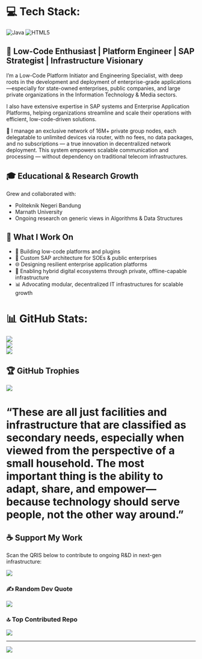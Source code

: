 
# 💻 Tech Stack:
![Java](https://img.shields.io/badge/java-%23ED8B00.svg?style=for-the-badge&logo=openjdk&logoColor=white) ![HTML5](https://img.shields.io/badge/html5-%23E34F26.svg?style=for-the-badge&logo=html5&logoColor=white)

## 🚀 Low-Code Enthusiast | Platform Engineer | SAP Strategist | Infrastructure Visionary

I’m a Low-Code Platform Initiator and Engineering Specialist, with deep roots in the development and deployment of enterprise-grade applications—especially for state-owned enterprises, public companies, and large private organizations in the Information Technology & Media sectors.

I also have extensive expertise in SAP systems and Enterprise Application Platforms, helping organizations streamline and scale their operations with efficient, low-code-driven solutions.

🔗 I manage an exclusive network of 16M+ private group nodes, each delegatable to unlimited devices via router, with no fees, no data packages, and no subscriptions — a true innovation in decentralized network deployment.
This system empowers scalable communication and processing — without dependency on traditional telecom infrastructures.

##  🎓 Educational & Research Growth
Grew and collaborated with:
- Politeknik Negeri Bandung
- Marnath University
- Ongoing research on generic views in Algorithms & Data Structures

## 💼 What I Work On
- 🔧 Building low-code platforms and plugins
- 🏢 Custom SAP architecture for SOEs & public enterprises
- 🌐 Designing resilient enterprise application platforms
- 🧩 Enabling hybrid digital ecosystems through private, offline-capable infrastructure
- 📊 Advocating modular, decentralized IT infrastructures for scalable growth



# 📊 GitHub Stats:
![](https://github-readme-stats.vercel.app/api?username=purwananet&theme=dark&hide_border=false&include_all_commits=false&count_private=false)<br/>
![](https://nirzak-streak-stats.vercel.app/?user=purwananet&theme=dark&hide_border=false)<br/>
![](https://github-readme-stats.vercel.app/api/top-langs/?username=purwananet&theme=dark&hide_border=false&include_all_commits=false&count_private=false&layout=compact)

## 🏆 GitHub Trophies
![](https://github-profile-trophy.vercel.app/?username=purwananet&theme=onedark&no-frame=false&no-bg=true&margin-w=4)

# “These are all just facilities and infrastructure that are classified as secondary needs, especially when viewed from the perspective of a small household. The most important thing is the ability to adapt, share, and empower—because technology should serve people, not the other way around.”

## ☕ Support My Work
Scan the QRIS below to contribute to ongoing R&D in next-gen infrastructure:

![](https://blogger.googleusercontent.com/img/b/R29vZ2xl/AVvXsEjIKA6h0x3oYcSJA_Ryd6qNq_vcYvbGWMIdmoqYDg1zptTpu7Gw_dH_ogzsh9CDiYJuWGwpOnlKq4_t91xgEAOaJzmaDKi_s3ws0oUyrndq3X6yqZ9B3KWYMGlofa_CDHPMtpvV6OGg0BUONQ4emF1mRPtMqQzm0kH_hGx13JAIsGvn0wb_VLXcFKHXplw/w454-h640/wa-sgp.jpeg)

### ✍️ Random Dev Quote
![](https://quotes-github-readme.vercel.app/api?type=horizontal&theme=radical)

### 🔝 Top Contributed Repo
![](https://github-contributor-stats.vercel.app/api?username=purwananet&limit=5&theme=dark&combine_all_yearly_contributions=true)

---
[![](https://visitcount.itsvg.in/api?id=purwananet&icon=0&color=0)](https://visitcount.itsvg.in)

<!-- Proudly created with GPRM ( https://gprm.itsvg.in ) -->

<!---
PurwanaNet/PurwanaNet is a ✨ special ✨ repository because its `README.md` (this file) appears on your GitHub profile.
You can click the Preview link to take a look at your changes.
--->
